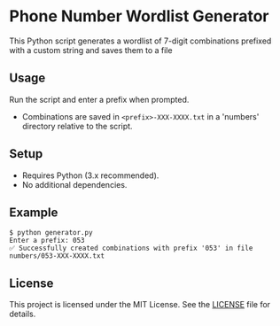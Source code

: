 # Phone Number Wordlist Generator

This Python script generates a wordlist of 7-digit combinations prefixed with a custom string and saves them to a file

## Usage

Run the script and enter a prefix when prompted.

- Combinations are saved in `<prefix>-XXX-XXXX.txt` in a 'numbers' directory relative to the script.

## Setup

- Requires Python (3.x recommended).
- No additional dependencies.

## Example

```
$ python generator.py
Enter a prefix: 053
✅ Successfully created combinations with prefix '053' in file numbers/053-XXX-XXXX.txt
```

## License

This project is licensed under the MIT License. See the [LICENSE](https://github.com/alwalxed/phone-wordlist-generator/blob/main/LICENSE) file for details.

